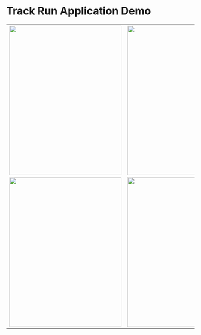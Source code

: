 # Track Run Application Demo
<table>
  <tr>
    <td>
      <img src="https://user-images.githubusercontent.com/54014998/105456233-d1dc3f00-5caa-11eb-9e80-e41ccf9b7c63.png" width="300" height="400">
    </td>
    <td>
      <img src="https://user-images.githubusercontent.com/54014998/105456239-d3a60280-5caa-11eb-9d60-3c80ebd6284a.png" width="300" height="400">
    </td>
    <td>
       <img src="https://user-images.githubusercontent.com/54014998/105456262-db65a700-5caa-11eb-9416-73f474e5cc57.png" width="300" height="400">
    </td>
    <td>
    <img src="https://user-images.githubusercontent.com/54014998/105456244-d43e9900-5caa-11eb-9890-c74487e0bfe2.png" width="300" height="400">
  </td>
  </tr>
  
  <tr>
 <td>
  <img src="https://user-images.githubusercontent.com/54014998/105456250-d6a0f300-5caa-11eb-8d0f-a2d4b0bc5dfb.png" width="300" height="400">
  </td>
  <td>
  <img src="https://user-images.githubusercontent.com/54014998/105456253-d7398980-5caa-11eb-80bb-592cf5716f6f.png" width="300" height="400">
  </td>
  <td>
  <img src="https://user-images.githubusercontent.com/54014998/105456257-d99be380-5caa-11eb-8e97-d58da32f797e.png" width="300" height="400">
  </td>
  <td>
    <img src="https://user-images.githubusercontent.com/54014998/105456255-d7d22000-5caa-11eb-879e-776731015cf3.png" width="300" height="400">
  </td>
  </tr>
  
 <!-- 
-->

